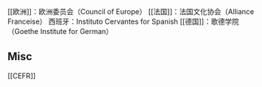 



[[欧洲]]：欧洲委员会（Council of Europe）
[[法国]]：法国文化协会（Alliance Franceise）
西班牙：Instituto Cervantes for Spanish
[[德国]]：歌德学院（Goethe Institute for German）



## Misc

[[CEFR]]


